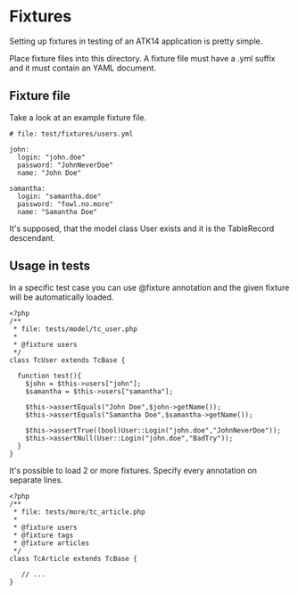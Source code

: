 Fixtures
========

Setting up fixtures in testing of an ATK14 application is pretty simple.

Place fixture files into this directory. A fixture file must have a .yml suffix and it must contain an YAML document.

Fixture file
------------

Take a look at an example fixture file.

    # file: test/fixtures/users.yml
    
    john:
      login: "john.doe"
      password: "JohnNeverDoe"
      name: "John Doe"

    samantha:
      login: "samantha.doe"
      password: "fowl.no.more"
      name: "Samantha Doe"

It's supposed, that the model class User exists and it is the TableRecord descendant.

Usage in tests
--------------

In a specific test case you can use @fixture annotation and the given fixture will be automatically loaded.

    <?php
    /**
     * file: tests/model/tc_user.php
     *
     * @fixture users
     */
    class TcUser extends TcBase {

      function test(){
        $john = $this->users["john"];
        $samantha = $this->users["samantha"];

        $this->assertEquals("John Doe",$john->getName());
        $this->assertEquals("Samantha Doe",$samantha->getName());

        $this->assertTrue((bool)User::Login("john.doe","JohnNeverDoe"));
        $this->assertNull(User::Login("john.doe","BadTry"));
      }
    }

It's possible to load 2 or more fixtures. Specify every annotation on separate lines.

    <?php
    /**
     * file: tests/more/tc_article.php
     *
     * @fixture users
     * @fixture tags
     * @fixture articles
     */
    class TcArticle extends TcBase {
       
       // ...
    }
